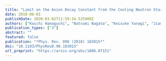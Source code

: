 ```yaml
---
title: "Limit on the Axion Decay Constant from the Cooling Neutron Star in Cassiopeia A"
date: 2018-06-01
publishDate: 2020-03-02T11:59:34.525909Z
authors: ["Koichi Hamaguchi", "Natsumi Nagata", "Keisuke Yanagi", "Jiaming Zheng"]
publication_types: ["2"]
abstract: ""
featured: false
publication: "*Phys. Rev. D98 (2018) 103015*"
doi: "10.1103/PhysRevD.98.103015"
url_preprint: "https://arxiv.org/abs/1806.07151"
---
```


